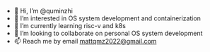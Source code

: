 - 👋 Hi, I’m @quminzhi
- 👀 I’m interested in OS system development and containerization
- 🌱 I’m currently learning risc-v and k8s
- 💞️ I’m looking to collaborate on personal OS system development
- 📫 Reach me by email mattqmz2022@gmail.com

<!---
quminzhi/quminzhi is a ✨ special ✨ repository because its `README.md` (this file) appears on your GitHub profile.
You can click the Preview link to take a look at your changes.
--->
